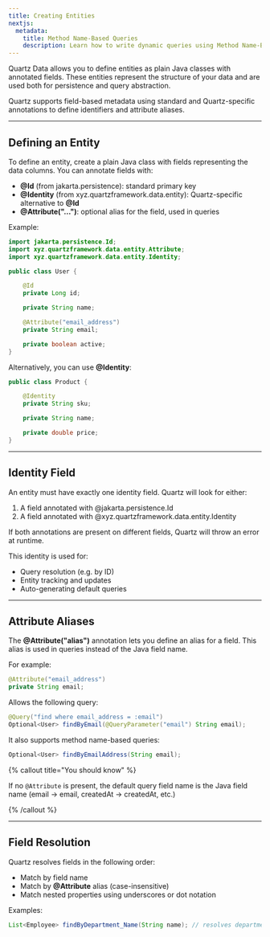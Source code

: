 ```yaml
---
title: Creating Entities
nextjs:
  metadata:
    title: Method Name-Based Queries
    description: Learn how to write dynamic queries using Method Name-Based Queries
---
```


Quartz Data allows you to define entities as plain Java classes with annotated fields. These entities represent the structure of your data and are used both for persistence and query abstraction.

Quartz supports field-based metadata using standard and Quartz-specific annotations to define identifiers and attribute aliases.

---

## Defining an Entity

To define an entity, create a plain Java class with fields representing the data columns. You can annotate fields with:

* **@Id** (from jakarta.persistence): standard primary key
* **@Identity** (from xyz.quartzframework.data.entity): Quartz-specific alternative to **@Id**
* **@Attribute("...")**: optional alias for the field, used in queries

Example:

```java
import jakarta.persistence.Id;
import xyz.quartzframework.data.entity.Attribute;
import xyz.quartzframework.data.entity.Identity;

public class User {

    @Id
    private Long id;

    private String name;

    @Attribute("email_address")
    private String email;

    private boolean active;
}
```

Alternatively, you can use **@Identity**:

```java
public class Product {

    @Identity
    private String sku;

    private String name;

    private double price;
}
```

---

## Identity Field

An entity must have exactly one identity field. Quartz will look for either:

1. A field annotated with @jakarta.persistence.Id
2. A field annotated with @xyz.quartzframework.data.entity.Identity

If both annotations are present on different fields, Quartz will throw an error at runtime.

This identity is used for:
* Query resolution (e.g. by ID)
* Entity tracking and updates
* Auto-generating default queries

---

## Attribute Aliases

The **@Attribute("alias")** annotation lets you define an alias for a field. This alias is used in queries instead of the Java field name.

For example:

```java
@Attribute("email_address")
private String email;
```

Allows the following query:

```java
@Query("find where email_address = :email")
Optional<User> findByEmail(@QueryParameter("email") String email);
```

It also supports method name-based queries:

```java
Optional<User> findByEmailAddress(String email);
```

{% callout title="You should know" %}

If no `@Attribute` is present, the default query field name is the Java field name (email → email, createdAt → createdAt, etc.)

{% /callout %}

---

## Field Resolution

Quartz resolves fields in the following order:

* Match by field name
* Match by **@Attribute** alias (case-insensitive)
* Match nested properties using underscores or dot notation

Examples:

```java
List<Employee> findByDepartment_Name(String name); // resolves department.name
```